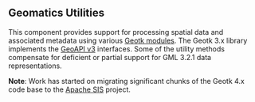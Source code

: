 ## Geomatics Utilities

This component provides support for processing spatial data and associated 
metadata using various [Geotk modules](http://www.geotoolkit.org/). The Geotk 
3.x library implements the [GeoAPI v3](http://www.geoapi.org/) interfaces. 
Some of the utility methods compensate for deficient or partial support for 
GML 3.2.1 data representations.

**Note**: Work has started on migrating significant chunks of the Geotk 4.x 
code base to the [Apache SIS](http://sis.apache.org/) project.
